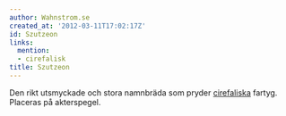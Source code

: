 ```yaml
---
author: Wahnstrom.se
created_at: '2012-03-11T17:02:17Z'
id: Szutzeon
links:
  mention:
  - cirefalisk
title: Szutzeon
---
```


Den rikt utsmyckade och stora namnbräda som pryder [cirefaliska] fartyg. Placeras på akterspegel.

  [cirefaliska]: cirefalisk